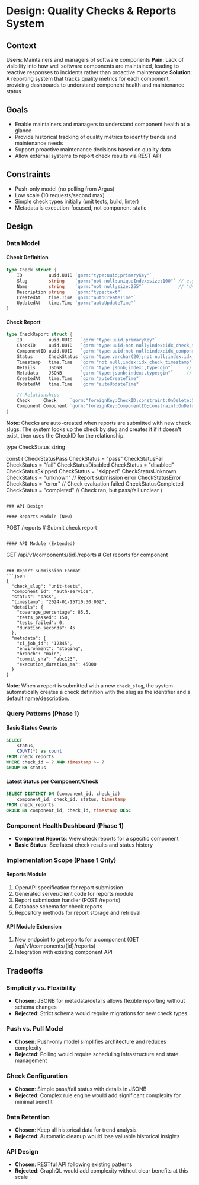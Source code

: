 # Design: Quality Checks & Reports System

## Context
**Users**: Maintainers and managers of software components
**Pain**: Lack of visibility into how well software components are maintained, leading to reactive responses to incidents rather than proactive maintenance
**Solution**: A reporting system that tracks quality metrics for each component, providing dashboards to understand component health and maintenance status

## Goals
- Enable maintainers and managers to understand component health at a glance
- Provide historical tracking of quality metrics to identify trends and maintenance needs
- Support proactive maintenance decisions based on quality data
- Allow external systems to report check results via REST API

## Constraints
- Push-only model (no polling from Argus)
- Low scale (10 requests/second max)
- Simple check types initially (unit tests, build, linter)
- Metadata is execution-focused, not component-static

## Design

### Data Model

#### Check Definition
```go
type Check struct {
    ID          uuid.UUID `gorm:"type:uuid;primaryKey"`
    Slug        string    `gorm:"not null;uniqueIndex;size:100"` // e.g., "unit-tests", "build", "linter"
    Name        string    `gorm:"not null;size:255"`             // "Unit Tests", "Build Process", "Code Linting"
    Description string    `gorm:"type:text"`
    CreatedAt   time.Time `gorm:"autoCreateTime"`
    UpdatedAt   time.Time `gorm:"autoUpdateTime"`
}
```

#### Check Report
```go
type CheckReport struct {
    ID          uuid.UUID   `gorm:"type:uuid;primaryKey"`
    CheckID     uuid.UUID   `gorm:"type:uuid;not null;index:idx_check_timestamp"`
    ComponentID uuid.UUID   `gorm:"type:uuid;not null;index:idx_component_check"`
    Status      CheckStatus `gorm:"type:varchar(20);not null;index:idx_check_status"`
    Timestamp   time.Time   `gorm:"not null;index:idx_check_timestamp"`
    Details     JSONB       `gorm:"type:jsonb;index:,type:gin"`     // Check-specific data (coverage %, warnings, etc.)
    Metadata    JSONB       `gorm:"type:jsonb;index:,type:gin"`     // Execution context (CI job, environment, duration)
    CreatedAt   time.Time   `gorm:"autoCreateTime"`
    UpdatedAt   time.Time   `gorm:"autoUpdateTime"`

    // Relationships
    Check     Check     `gorm:"foreignKey:CheckID;constraint:OnDelete:CASCADE"`
    Component Component `gorm:"foreignKey:ComponentID;constraint:OnDelete:CASCADE"`
}
```

**Note**: Checks are auto-created when reports are submitted with new check slugs. The system looks up the check by slug and creates it if it doesn't exist, then uses the CheckID for the relationship.

type CheckStatus string

const (
    CheckStatusPass      CheckStatus = "pass"
    CheckStatusFail      CheckStatus = "fail"
    CheckStatusDisabled  CheckStatus = "disabled"
    CheckStatusSkipped   CheckStatus = "skipped"
    CheckStatusUnknown   CheckStatus = "unknown"    // Report submission error
    CheckStatusError     CheckStatus = "error"      // Check evaluation failed
    CheckStatusCompleted CheckStatus = "completed"  // Check ran, but pass/fail unclear
)
```

### API Design

#### Reports Module (New)
```
POST   /reports                          # Submit check report
```

#### API Module (Extended)
```
GET    /api/v1/components/{id}/reports   # Get reports for component
```

### Report Submission Format
```json
{
  "check_slug": "unit-tests",
  "component_id": "auth-service",
  "status": "pass",
  "timestamp": "2024-01-15T10:30:00Z",
  "details": {
    "coverage_percentage": 85.5,
    "tests_passed": 150,
    "tests_failed": 0,
    "duration_seconds": 45
  },
  "metadata": {
    "ci_job_id": "12345",
    "environment": "staging",
    "branch": "main",
    "commit_sha": "abc123",
    "execution_duration_ms": 45000
  }
}
```

**Note**: When a report is submitted with a new `check_slug`, the system automatically creates a check definition with the slug as the identifier and a default name/description.

### Query Patterns (Phase 1)

#### Basic Status Counts
```sql
SELECT 
    status,
    COUNT(*) as count
FROM check_reports 
WHERE check_id = ? AND timestamp >= ?
GROUP BY status
```

#### Latest Status per Component/Check
```sql
SELECT DISTINCT ON (component_id, check_id)
    component_id, check_id, status, timestamp
FROM check_reports 
ORDER BY component_id, check_id, timestamp DESC
```

### Component Health Dashboard (Phase 1)
- **Component Reports**: View check reports for a specific component
- **Basic Status**: See latest check results and status history

### Implementation Scope (Phase 1 Only)

#### Reports Module
1. OpenAPI specification for report submission
2. Generated server/client code for reports module
3. Report submission handler (POST /reports)
4. Database schema for check reports
5. Repository methods for report storage and retrieval

#### API Module Extension
1. New endpoint to get reports for a component (GET /api/v1/components/{id}/reports)
2. Integration with existing component API

## Tradeoffs

### Simplicity vs. Flexibility
- **Chosen**: JSONB for metadata/details allows flexible reporting without schema changes
- **Rejected**: Strict schema would require migrations for new check types

### Push vs. Pull Model
- **Chosen**: Push-only model simplifies architecture and reduces complexity
- **Rejected**: Polling would require scheduling infrastructure and state management

### Check Configuration
- **Chosen**: Simple pass/fail status with details in JSONB
- **Rejected**: Complex rule engine would add significant complexity for minimal benefit

### Data Retention
- **Chosen**: Keep all historical data for trend analysis
- **Rejected**: Automatic cleanup would lose valuable historical insights

### API Design
- **Chosen**: RESTful API following existing patterns
- **Rejected**: GraphQL would add complexity without clear benefits at this scale
